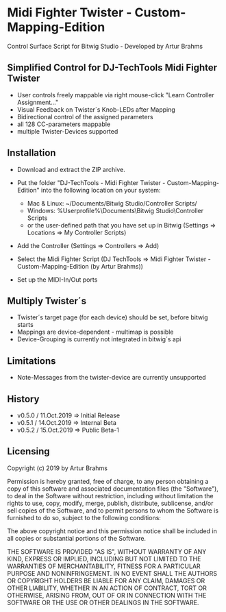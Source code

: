 # Midi Fighter Twister - Custom-Mapping-Edition 
Control Surface Script for Bitwig Studio - Developed by Artur Brahms

## Simplified Control for DJ-TechTools Midi Fighter Twister

- User controls freely mappable via right mouse-click "Learn Controller Assignment..."
- Visual Feedback on Twister´s Knob-LEDs after Mapping
- Bidirectional control of the assigned parameters
- all 128 CC-parameters mappable
- multiple Twister-Devices supported



## Installation

- Download and extract the ZIP archive.
- Put the folder "DJ-TechTools - Midi Fighter Twister - Custom-Mapping-Edition" into the following location on your system:
	- Mac & Linux: ~/Documents/Bitwig Studio/Controller Scripts/
	- Windows: %Userprofile%\Documents\Bitwig Studio\Controller Scripts
	- or the user-defined path that you have set up in Bitwig (Settings => Locations => My Controller Scripts)
	
- Add the Controller (Settings => Controllers => Add)
- Select the Midi Fighter Script (DJ TechTools => Midi Fighter Twister - Custom-Mapping-Edition (by Artur Brahms))
- Set up the MIDI-In/Out ports



 
## Multiply Twister´s
- Twister´s target page (for each device) should be set, before bitwig starts
- Mappings are device-dependent - multimap is possible
- Device-Grouping is currently not integrated in bitwig´s api



## Limitations
- Note-Messages from the twister-device are currently unsupported



## History
- v0.5.0 / 11.Oct.2019 => Initial Release
- v0.5.1 / 14.Oct.2019 => Internal Beta
- v0.5.2 / 15.Oct.2019 => Public Beta-1



## Licensing

Copyright (c) 2019 by Artur Brahms
 
Permission is hereby granted, free of charge, to any person obtaining a copy
of this software and associated documentation files (the "Software"), to deal
in the Software without restriction, including without limitation the rights
to use, copy, modify, merge, publish, distribute, sublicense, and/or sell
copies of the Software, and to permit persons to whom the Software is
furnished to do so, subject to the following conditions:

The above copyright notice and this permission notice shall be included in all
copies or substantial portions of the Software.

THE SOFTWARE IS PROVIDED "AS IS", WITHOUT WARRANTY OF ANY KIND, EXPRESS OR
IMPLIED, INCLUDING BUT NOT LIMITED TO THE WARRANTIES OF MERCHANTABILITY,
FITNESS FOR A PARTICULAR PURPOSE AND NONINFRINGEMENT. IN NO EVENT SHALL THE
AUTHORS OR COPYRIGHT HOLDERS BE LIABLE FOR ANY CLAIM, DAMAGES OR OTHER
LIABILITY, WHETHER IN AN ACTION OF CONTRACT, TORT OR OTHERWISE, ARISING FROM,
OUT OF OR IN CONNECTION WITH THE SOFTWARE OR THE USE OR OTHER DEALINGS IN THE
SOFTWARE.
